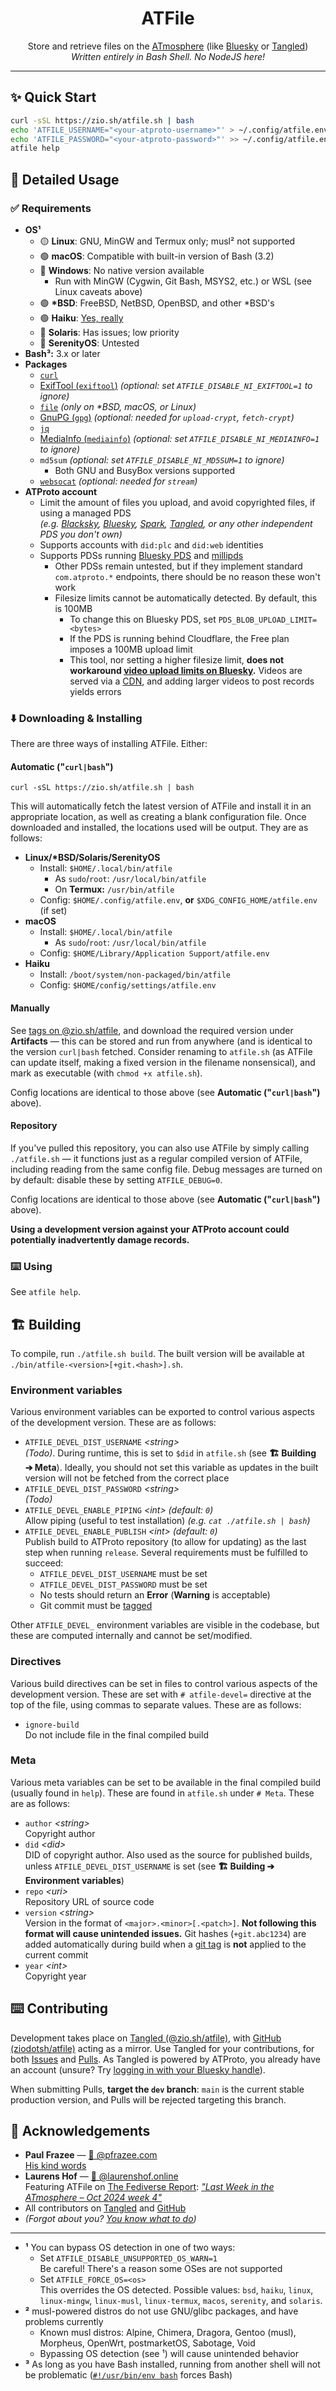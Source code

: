 <h1 align="center">
    ATFile
</h1>

<p align="center">
    Store and retrieve files on the <a href="https://atproto.com/">ATmosphere</a> (like <a href="https://bsky.app">Bluesky</a> or <a href="https://tngl.sh">Tangled</a>)<br />
    <em>Written entirely in Bash Shell. No <span title="Deno is pretty cool tho">NodeJS</span> here!</em>
</p>

<hr />

## ✨ Quick Start

```sh
curl -sSL https://zio.sh/atfile.sh | bash
echo 'ATFILE_USERNAME="<your-atproto-username>"' > ~/.config/atfile.env # e.g. alice.bsky.social, did:plc:wshs7t2adsemcrrd4snkeqli, did:web:zio.sh
echo 'ATFILE_PASSWORD="<your-atproto-password>"' >> ~/.config/atfile.env
atfile help
```

## 👀 Detailed Usage

### ✅ Requirements

* **OS¹**
    * 🟡 **Linux**: GNU, MinGW and Termux only; musl² not supported
    * 🟢 **macOS**: Compatible with built-in version of Bash (3.2)
    * 🔴 **Windows**: No native version available
      * Run with MinGW (Cygwin, Git Bash, MSYS2, etc.) or WSL (see Linux caveats above)
    * 🟢 __*BSD__: FreeBSD, NetBSD, OpenBSD, and other *BSD's
    * 🟢 **Haiku**: [Yes, really](https://bsky.app/profile/did:plc:kv7sv4lynbv5s6gdhn5r5vcw/post/3lboqznyqgs26)
    * 🔴 **Solaris**: <span title="Don't we all?">Has issues</span>; low priority
    * 🔴 **SerenityOS**: Untested
* **Bash³:** 3.x or later
* **Packages**
    * [`curl`](https://curl.se)
    * [ExifTool (`exiftool`)](https://exiftool.org) _(optional: set `ATFILE_DISABLE_NI_EXIFTOOL=1` to ignore)_
    * [`file`](https://www.darwinsys.com/file) _(only on *BSD, macOS, or Linux)_
    * [GnuPG (`gpg`)](https://gnupg.org) _(optional: needed for `upload-crypt`, `fetch-crypt`)_
    * [`jq`](https://jqlang.github.io/jq)
    * [MediaInfo (`mediainfo`)](https://mediaarea.net/en/MediaInfo) _(optional: set `ATFILE_DISABLE_NI_MEDIAINFO=1` to ignore)_
    * `md5sum` _(optional: set `ATFILE_DISABLE_NI_MD5SUM=1` to ignore)_
        * Both GNU and BusyBox versions supported
    * [`websocat`](https://github.com/vi/websocat) _(optional: needed for `stream`)_
* **ATProto account**
    * Limit the amount of files you upload, and avoid copyrighted files, if using a managed PDS<br /><em>(e.g. [Blacksky](https://pds.blacksky.app), [Bluesky](https://bsky.social), [Spark](https://pds.sprk.so), [Tangled](https://tngl.sh), or any other independent PDS you don't own)</eM>
    * Supports accounts with `did:plc` and `did:web` identities
    * Supports PDSs running [Bluesky PDS](https://github.com/bluesky-social/pds) and [millipds](https://github.com/DavidBuchanan314/millipds)
      * Other PDSs remain untested, but if they implement standard `com.atproto.*` endpoints, there should be no reason these won't work
      * Filesize limits cannot be automatically detected. By default, this is 100MB
          * To change this on Bluesky PDS, set `PDS_BLOB_UPLOAD_LIMIT=<bytes>`
          * If the PDS is running behind Cloudflare, the Free plan imposes a 100MB upload limit
          * This tool, nor setting a higher filesize limit, **does not workaround [video upload limits on Bluesky](https://bsky.social/about/blog/09-11-2024-video).** Videos are served via a [CDN](https://video.bsky.app), and adding larger videos to post records yields errors

### ⬇️ Downloading & Installing

There are three ways of installing ATFile. Either:

#### Automatic ("`curl|bash`")

```
curl -sSL https://zio.sh/atfile.sh | bash
```

This will automatically fetch the latest version of ATFile and install it in an appropriate location, as well as creating a blank configuration file. Once downloaded and installed, the locations used will be output. They are as follows:

* __Linux/*BSD/Solaris/SerenityOS__
  * Install: `$HOME/.local/bin/atfile`
    * As `sudo`/`root`: `/usr/local/bin/atfile`
    * On **Termux:** `/usr/bin/atfile`
  * Config: `$HOME/.config/atfile.env`, **or** `$XDG_CONFIG_HOME/atfile.env` (if set)
* **macOS**
  * Install: `$HOME/.local/bin/atfile`
    * As `sudo`/`root`: `/usr/local/bin/atfile`
  * Config: `$HOME/Library/Application Support/atfile.env`
* **Haiku**
  * Install: `/boot/system/non-packaged/bin/atfile`
  * Config: `$HOME/config/settings/atfile.env`

#### Manually

See [tags on @zio.sh/atfile](https://tangled.org/@zio.sh/atfile/tags), and download the required version under **Artifacts** &mdash; this can be stored and run from anywhere (and is identical to the version `curl|bash` fetched. Consider renaming to `atfile.sh` (as ATFile can update itself, making a fixed version in the filename nonsensical), and mark as executable (with `chmod +x atfile.sh`).

Config locations are identical to those above (see **Automatic ("`curl|bash`")** above).

#### Repository

If you've pulled this repository, you can also use ATFile by simply calling `./atfile.sh` &mdash; it functions just as a regular compiled version of ATFile, including reading from the same config file. Debug messages are turned on by default: disable these by setting `ATFILE_DEBUG=0`.

Config locations are identical to those above (see **Automatic ("`curl|bash`")** above).

**Using a development version against your ATProto account could potentially inadvertently damage records.**

### ⌨️ Using

See `atfile help`.

## 🏗️ Building

To compile, run `./atfile.sh build`. The built version will be available at `./bin/atfile-<version>[+git.<hash>].sh`.

### Environment variables

Various environment variables can be exported to control various aspects of the development version. These are as follows:

* `ATFILE_DEVEL_DIST_USERNAME` <em>&lt;string&gt;</em><br />_(Todo)_. During runtime, this is set to `$did` in `atfile.sh` (see **🏗️ Building ➔ Meta**). Ideally, you should not set this variable as updates in the built version will not be fetched from the correct place
* `ATFILE_DEVEL_DIST_PASSWORD` <em>&lt;string&gt;</em><br />_(Todo)_
* `ATFILE_DEVEL_ENABLE_PIPING` <em>&lt;int&gt; (default: `0`)</em><br />Allow piping (useful to test installation) _(e.g. `cat ./atfile.sh | bash`)_
* `ATFILE_DEVEL_ENABLE_PUBLISH` <em>&lt;int&gt; (default: `0`)</em><br />Publish build to ATProto repository (to allow for updating) as the last step when running `release`. Several requirements must be fulfilled to succeed:
  * `ATFILE_DEVEL_DIST_USERNAME` must be set
  * `ATFILE_DEVEL_DIST_PASSWORD` must be set
  * No tests should return an **Error** (**Warning** is acceptable)
  * Git commit must be <a href="https://git-scm.com/docs/git-tag">tagged</a>

Other `ATFILE_DEVEL_` environment variables are visible in the codebase, but these are computed internally and cannot be set/modified.

### Directives

Various build directives can be set in files to control various aspects of the development version. These are set with `# atfile-devel=` directive at the top of the file, using commas to separate values. These are as follows:

* `ignore-build`<br />Do not include file in the final compiled build

### Meta

Various meta variables can be set to be available in the final compiled build (usually found in `help`). These are found in `atfile.sh` under `# Meta`. These are as follows:

* `author` <em>&lt;string&gt;</em><br />Copyright author
* `did` <em>&lt;did&gt;</em><br />DID of copyright author. Also used as the source for published builds, unless `ATFILE_DEVEL_DIST_USERNAME` is set (see **🏗️ Building ➔ Environment variables**)
* `repo` <em>&lt;uri&gt;</em><br />Repository URL of source code
* `version` <em>&lt;string&gt;</em><br />Version in the format of `<major>.<minor>[.<patch>]`. **Not following this format will cause unintended issues.** Git hashes (`+git.abc1234`) are added automatically during build when a <a href="https://git-scm.com/docs/git-tag">git tag</a> is **not** applied to the current commit
* `year` <em>&lt;int&gt;</em><br />Copyright year

## ⌨️ Contributing

Development takes place on [Tangled (@zio.sh/atfile)](https://tangled.sh/@zio.sh/atfile), with [GitHub (ziodotsh/atfile)](https://github.com/ziodotsh/atfile) acting as a mirror. Use Tangled for your contributions, for both <a href="https://tangled.org/@zio.sh/atfile/issues">Issues</a> and <a href="https://tangled.org/@zio.sh/atfile/pulls">Pulls</a>. As Tangled is powered by ATProto, you already have an account (unsure? Try <a href="https://tangled.org/login">logging in with your Bluesky handle</a>).

When submitting Pulls, **target the `dev` branch**: `main` is the current stable production version, and Pulls will be rejected targeting this branch.

## 🤝 Acknowledgements

* **Paul Frazee** &mdash; [🦋 @pfrazee.com](https://bsky.app/profile/did:plc:ragtjsm2j2vknwkz3zp4oxrd)<br /><a href="https://bsky.app/profile/did:plc:ragtjsm2j2vknwkz3zp4oxrd/post/3l63zzvthqj2o">His kind words</a>
* **Laurens Hof** &mdash; [🦋 @laurenshof.online](https://bsky.app/profile/did:plc:mdjhvva6vlrswsj26cftjttd)<br />Featuring ATFile on [The Fediverse Report](https://fediversereport.com): _["Last Week in the ATmosphere – Oct 2024 week 4"](https://fediversereport.com/last-week-in-the-atmosphere-oct-2024-week-4/)_
* All contributors on [Tangled](https://tangled.org/@zio.sh/atfile/pulls) and [GitHub](https://github.com/ziodotsh/atfile/pulls)
* _(Forgot about you? [You know what to do](https://tangled.sh/@zio.sh/atfile/pulls/new))_

---

* **¹** You can bypass OS detection in one of two ways:
    * Set `ATFILE_DISABLE_UNSUPPORTED_OS_WARN=1`<br />Be careful! There's a reason some OSes are not supported
    * Set `ATFILE_FORCE_OS=<os>`<br />This overrides the OS detected. Possible values: `bsd`, `haiku`, `linux`, `linux-mingw`, `linux-musl`, `linux-termux`, `macos`, `serenity`, and `solaris`.
* **²** musl-powered distros do not use GNU/glibc packages, and have problems currently
    * Known musl distros: Alpine, Chimera, Dragora, Gentoo (musl), Morpheus, OpenWrt, postmarketOS, Sabotage, Void
    * Bypassing OS detection (see ¹) will cause unintended behavior
* **³** As long as you have Bash installed, running from another shell will not be problematic ([`#!/usr/bin/env bash`](https://tangled.sh/@zio.sh/atfile/blob/main/atfile.sh#L1) forces Bash)
